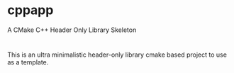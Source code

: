 # cppapp
A CMake C++ Header Only Library Skeleton
#
This is an ultra minimalistic header-only library cmake based project to use as a template.
